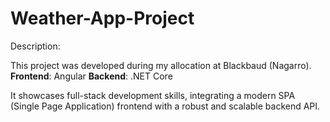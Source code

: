 # Weather-App-Project
Description:

This project was developed during my allocation at Blackbaud (Nagarro).
**Frontend**: Angular 
**Backend**: .NET Core

It showcases full-stack development skills, integrating a modern SPA (Single Page Application) frontend with a robust and scalable backend API.
